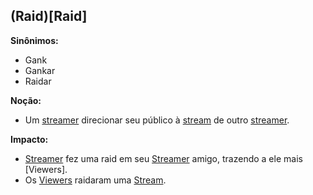 ## (Raid)[Raid]

**Sinônimos:**
* Gank
* Gankar
* Raidar

**Noção:**
* Um [streamer](Streamer) direcionar seu público à [stream](Stream) de outro [streamer](Streamer).

**Impacto:**
* [Streamer](Streamer) fez uma raid em seu [Streamer](Streamer) amigo, trazendo a ele mais [Viewers].
* Os [Viewers](Viewer) raidaram uma [Stream](Stream).   